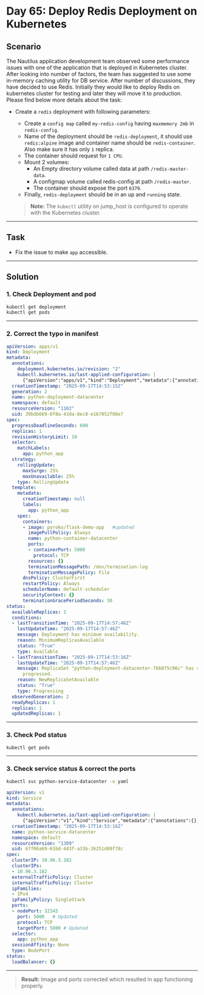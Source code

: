 # Day 65: Deploy Redis Deployment on Kubernetes

## Scenario

The Nautilus application development team observed some performance issues with one of the application that is deployed in Kubernetes cluster. After looking into number of factors, the team has suggested to use some in-memory caching utility for DB service. After number of discussions, they have decided to use Redis. Initially they would like to deploy Redis on kubernetes cluster for testing and later they will move it to production. Please find below more details about the task:

- Create a `redis` deployment with following parameters:
    - Create a `config map` called `my-redis-config` having `maxmemory 2mb` in `redis-config`.
    - Name of the deployment should be `redis-deployment`, it should use `redis:alpine` image and container name should be `redis-container`. Also make sure it has only `1` replica.
    - The container should request for `1 CPU`.
    - Mount 2 volumes:
        - An Empty directory volume called data at path `/redis-master-data`.
        - A configmap volume called redis-config at path `/redis-master`.
        - The container should expose the port `6379`.
     - Finally, `redis-deployment` should be in an up and `running` state.



  > **Note:** The `kubectl` utility on jump_host is configured to operate with the Kubernetes cluster.

---

## Task

- Fix the issue to make `app` accessible.


---

## Solution

### 1. Check Deployment and pod

```bash
kubectl get deployment
kubectl get pods
```
---


### 2. Correct the typo in manifest
```yaml
apiVersion: apps/v1
kind: Deployment
metadata:
  annotations:
    deployment.kubernetes.io/revision: "2"
    kubectl.kubernetes.io/last-applied-configuration: |
      {"apiVersion":"apps/v1","kind":"Deployment","metadata":{"annotations":{},"name":"python-deployment-datacenter","namespace":"default"},"spec":{"replicas":1,"selector":{"matchLabels":{"app":"python_app"}},"template":{"metadata":{"labels":{"app":"python_app"}},"spec":{"containers":[{"image":"poroko/flask-app-demo","name":"python-container-datacenter","ports":[{"containerPort":5000}]}]}}}}
  creationTimestamp: "2025-09-17T14:53:15Z"
  generation: 2
  name: python-deployment-datacenter
  namespace: default
  resourceVersion: "1102"
  uid: 39bdb669-0f8a-43da-8ec8-e167052f08e7
spec:
  progressDeadlineSeconds: 600
  replicas: 1
  revisionHistoryLimit: 10
  selector:
    matchLabels:
      app: python_app
  strategy:
    rollingUpdate:
      maxSurge: 25%
      maxUnavailable: 25%
    type: RollingUpdate
  template:
    metadata:
      creationTimestamp: null
      labels:
        app: python_app
    spec:
      containers:
      - image: poroko/flask-demo-app   #updated 
        imagePullPolicy: Always
        name: python-container-datacenter
        ports:
        - containerPort: 5000
          protocol: TCP
        resources: {}
        terminationMessagePath: /dev/termination-log
        terminationMessagePolicy: File
      dnsPolicy: ClusterFirst
      restartPolicy: Always
      schedulerName: default-scheduler
      securityContext: {}
      terminationGracePeriodSeconds: 30
status:
  availableReplicas: 1
  conditions:
  - lastTransitionTime: "2025-09-17T14:57:46Z"
    lastUpdateTime: "2025-09-17T14:57:46Z"
    message: Deployment has minimum availability.
    reason: MinimumReplicasAvailable
    status: "True"
    type: Available
  - lastTransitionTime: "2025-09-17T14:53:16Z"
    lastUpdateTime: "2025-09-17T14:57:46Z"
    message: ReplicaSet "python-deployment-datacenter-76b8f5c96c" has successfully
      progressed.
    reason: NewReplicaSetAvailable
    status: "True"
    type: Progressing
  observedGeneration: 2
  readyReplicas: 1
  replicas: 1
  updatedReplicas: 1
```
---

### 3. Check Pod status
```bash
kubectl get pods

```
---

### 3. Check service status & correct the ports
```bash
kubectl svc python-service-datacenter -o yaml 

```

```yaml
apiVersion: v1
kind: Service
metadata:
  annotations:
    kubectl.kubernetes.io/last-applied-configuration: |
      {"apiVersion":"v1","kind":"Service","metadata":{"annotations":{},"name":"python-service-datacenter","namespace":"default"},"spec":{"ports":[{"nodePort":32345,"port":8080}],"selector":{"app":"python_app"},"type":"NodePort"}}
  creationTimestamp: "2025-09-17T14:53:16Z"
  name: python-service-datacenter
  namespace: default
  resourceVersion: "1309"
  uid: 67f06a69-61bd-443f-a33b-26251d89f78c
spec:
  clusterIP: 10.96.3.182
  clusterIPs:
  - 10.96.3.182
  externalTrafficPolicy: Cluster
  internalTrafficPolicy: Cluster
  ipFamilies:
  - IPv4
  ipFamilyPolicy: SingleStack
  ports:
  - nodePort: 32345
    port: 5000   # Updated
    protocol: TCP
    targetPort: 5000 # Updated
  selector:
    app: python_app
  sessionAffinity: None
  type: NodePort
status:
  loadBalancer: {}
```
---


> **Result:** Image and ports corrected which resulted in app functioning properly.

